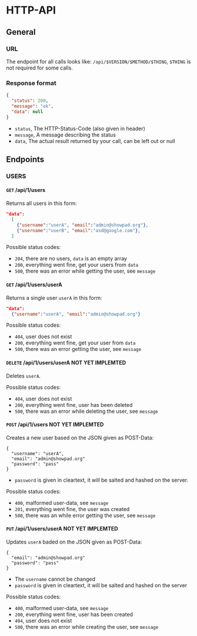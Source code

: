 HTTP-API
========

General
-------

### URL
The endpoint for all calls looks like: `/api/$VERSION/$METHOD/$THING`, `$THING` is not required for some calls.

### Response format
```JSON
{
  "status": 200,
  "message": "ok",
  "data": null
}
```
* `status`, The HTTP-Status-Code (also given in header)
* `message`, A message describing the status
* `data`, The actual result returned by your call, can be left out or null


Endpoints
---------
### USERS
#### `GET` /api/1/users
Returns all users in this form:
```JSON
"data":
  [
    {"username":"userA", "email":"admin@showpad.org"},
    {"username":"userB", "email":"asd@google.com"},
  ]
```
Possible status codes:
* `204`, there are no users, `data` is an empty array
* `200`, everything went fine, get your users from `data`
* `500`, there was an error while getting the user, see `message`

#### `GET` /api/1/users/userA
Returns a single user `userA` in this form:
```JSON
"data":
  {"username":"userA", "email":"admin@showpad.org"}
```
Possible status codes:
* `404`, user does not exist
* `200`, everything went fine, get your user from `data`
* `500`, there was an error getting the user, see `message`

#### `DELETE` /api/1/users/userA    NOT YET IMPLEMTED
Deletes `userA`.

Possible status codes:
* `404`, user does not exist
* `200`, everything went fine, user has been deleted
* `500`, there was an error while deleting the user, see `message`

#### `POST` /api/1/users   NOT YET IMPLEMTED
Creates a new user based on the JSON given as POST-Data:
```
{
  "username": "userA",
  "email": "admin@showpad.org"
  "password": "pass"
}
```
* `password` is given in cleartext, it will be salted and hashed on the server.

Possible status codes:
* `400`, malformed user-data, see `message`
* `201`, everything went fine, the user was created
* `500`, there was an while error getting the user, see `message`

#### `PUT` /api/1/users/userA    NOT YET IMPLEMTED
Updates `userA` baded on the JSON given as POST-Data:
```
{
  "email": "admin@showpad.org"
  "password": "pass"
}
```
* The `username` cannot be changed
* `password` is given in cleartext, it will be salted and hashed on the server

Possible status codes:
* `400`, malformed user-data, see `message`
* `200`, everything went fine, user has been created
* `404`, user does not exist
* `500`, there was an error while creating the user, see `message`

